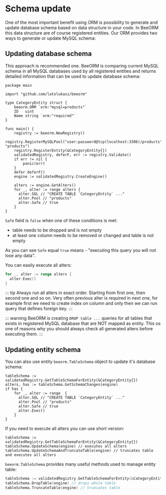 # Schema update

One of the most important benefit using ORM is possibility to generate and 
update database schema based on data structure in your code.
In BeeORM this data structure are of course registered entities.
Our ORM provides two ways to generate or update MySQL schema:

##  Updating database schema

This approach is recommended one. BeeORM is comparing current MySQL
schema in all MySQL databases used by all registered entities 
and returns detailed information that can be used to update database schema:

```go{22}
package main

import "github.com/latolukasz/beeorm"

type CategoryEntity struct {
	beeorm.ORM `orm:"mysql=products"`
	ID   uint
    Name string `orm:"required"`
}

func main() {
    registry := beeorm.NewRegistry()
    registry.RegisterMySQLPool("user:password@tcp(localhost:3306)/products", "products")
    registry.RegisterEntity(&CategoryEntity{})
    validatedRegistry, deferF, err := registry.Validate()
    if err != nil {
        panic(err)
    }
    defer deferF()
    engine := validatedRegistry.CreateEngine()
    
    alters := engine.GetAlters()
    for _, alter := range alters {
      alter.SQL // "CREATE TABLE `CategoryEntity` ..."
      alter.Pool // "products"
      alter.Safe // true
	}
}  
```

`Safe` field is `false` when one of these conditions is met:
 * table needs to be dropped and is not empty
 * at least one column needs to be removed or changed and table is not empty

As you can see `Safe` equal `true` means - "executing this query you will not lose any data".

You can easily execute all alters:

```go
for _, alter := range alters {
  alter.Exec()
}
```

::: tip
Always run all alters in exact order. Starting from first one, then second one
and so on. Very often previous alter is required in next one, for example first
we need to create index on column and only then we can run query that defines 
foreign key.
:::

::: warning
BeeORM is creating `DROP table ...` queries for all tables that exists in registered
MySQL database that are NOT mapped as entity. This os one of reasons why you should always
check all generated alters before executing them.
:::

## Updating entity schema

You can also use entity `beeorm.TableSchema` object to update it's database schema:

```go{2}
tableSchema := validatedRegistry.GetTableSchemaForEntity(&CategoryEntity{})
alters, has := tableSchema.GetSchemaChanges(engine)
if has {
    for _, alter := range  {
      alter.SQL // "CREATE TABLE `CategoryEntity` ..."
      alter.Pool // "products"
      alter.Safe // true
      alter.Exec()
    }
}
```

If you need to execute all alters you can use short version:
```go{2-3}
tableSchema := validatedRegistry.GetTableSchemaForEntity(&CategoryEntity{})
tableSchema.UpdateSchema(engine) // executes all alters
tableSchema.UpdateSchemaAndTruncateTable(engine) // truncates table and executes all alters
```

`beeorm.TableSchema` provides many useful methods used to manage entity table:

```go
tableSchema := validatedRegistry.GetTableSchemaForEntity(&CategoryEntity{})
tableSchema.DropTable(engine) // drops whole table
tableSchema.TruncateTable(engine) // truncates table
```

